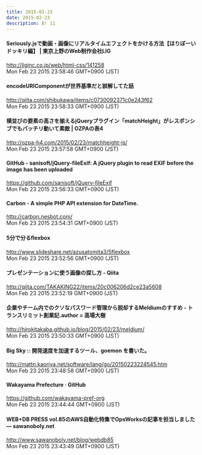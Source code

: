 ```yaml
---
title: 2015-02-23
date: 2015-02-23
description: B! 11
---
```


#### Seriously.jsで動画・画像にリアルタイムエフェクトをかける方法【ほりぼーいドッキリ編】 | 東京上野のWeb制作会社LIG
http://liginc.co.jp/web/html-css/141258<br>
Mon Feb 23 2015 23:58:46 GMT+0900 (JST)<br>


#### encodeURIComponentが世界基準だと誤解してた話
http://qiita.com/shibukawa/items/c0730092371c0e243f62<br>
Mon Feb 23 2015 23:58:33 GMT+0900 (JST)<br>


#### 横並びの要素の高さを揃えるjQueryプラグイン「matchHeight」がレスポンシブでもバッチリ動いて素敵 | OZPAの表4
http://ozpa-h4.com/2015/02/23/matchheight-js/<br>
Mon Feb 23 2015 23:57:58 GMT+0900 (JST)<br>


#### GitHub - sanisoft/jQuery-fileExif: A jQuery plugin to read EXIF before the image has been uploaded
https://github.com/sanisoft/jQuery-fileExif<br>
Mon Feb 23 2015 23:56:33 GMT+0900 (JST)<br>


#### Carbon - A simple PHP API extension for DateTime.
http://carbon.nesbot.com/<br>
Mon Feb 23 2015 23:54:31 GMT+0900 (JST)<br>


#### 5分で分るflexbox
http://www.slideshare.net/azusatomita3/5flexbox<br>
Mon Feb 23 2015 23:52:56 GMT+0900 (JST)<br>


#### プレゼンテーションに使う画像の探し方 - Qiita
http://qiita.com/TAKAKING22/items/20c006206d2ce23a5608<br>
Mon Feb 23 2015 23:52:19 GMT+0900 (JST)<br>


#### 企業やチーム内でのクソなパスワード管理から脱却するMeldiumのすすめ - トランスリミット創業記.author = 高場大樹
http://hirokitakaba.github.io/blog/2015/02/23/meldium/<br>
Mon Feb 23 2015 23:50:33 GMT+0900 (JST)<br>


#### Big Sky :: 開発速度を加速するツール、goemon を書いた。
http://mattn.kaoriya.net/software/lang/go/20150223224545.htm<br>
Mon Feb 23 2015 23:48:58 GMT+0900 (JST)<br>


#### Wakayama Prefecture · GitHub
https://github.com/wakayama-pref-org<br>
Mon Feb 23 2015 23:44:44 GMT+0900 (JST)<br>


#### WEB+DB PRESS vol.85のAWS自動化特集でOpsWorksの記事を担当しました — sawanoboly.net
http://www.sawanoboly.net/blog/webdb85<br>
Mon Feb 23 2015 23:43:49 GMT+0900 (JST)<br>


